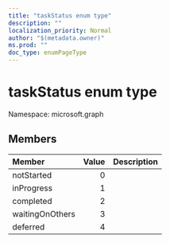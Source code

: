 ```yaml
---
title: "taskStatus enum type"
description: ""
localization_priority: Normal
author: "$(metadata.owner)"
ms.prod: ""
doc_type: enumPageType
---
```


# taskStatus enum type

Namespace: microsoft.graph

## Members

| Member          | Value | Description |
| :-------------- | ----: | :---------- |
| notStarted      | 0     |             |
| inProgress      | 1     |             |
| completed       | 2     |             |
| waitingOnOthers | 3     |             |
| deferred        | 4     |             |
